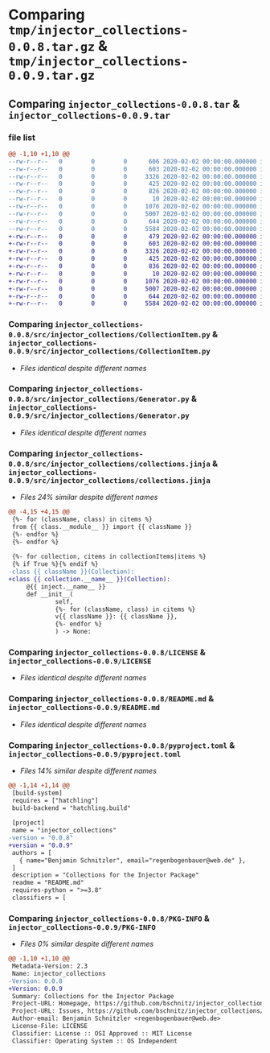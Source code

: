 # Comparing `tmp/injector_collections-0.0.8.tar.gz` & `tmp/injector_collections-0.0.9.tar.gz`

## Comparing `injector_collections-0.0.8.tar` & `injector_collections-0.0.9.tar`

### file list

```diff
@@ -1,10 +1,10 @@
--rw-r--r--   0        0        0      606 2020-02-02 00:00:00.000000 injector_collections-0.0.8/src/injector_collections/Collection.py
--rw-r--r--   0        0        0      603 2020-02-02 00:00:00.000000 injector_collections-0.0.8/src/injector_collections/CollectionItem.py
--rw-r--r--   0        0        0     3326 2020-02-02 00:00:00.000000 injector_collections-0.0.8/src/injector_collections/Generator.py
--rw-r--r--   0        0        0      425 2020-02-02 00:00:00.000000 injector_collections-0.0.8/src/injector_collections/__init__.py
--rw-r--r--   0        0        0      826 2020-02-02 00:00:00.000000 injector_collections-0.0.8/src/injector_collections/collections.jinja
--rw-r--r--   0        0        0       10 2020-02-02 00:00:00.000000 injector_collections-0.0.8/.gitignore
--rw-r--r--   0        0        0     1076 2020-02-02 00:00:00.000000 injector_collections-0.0.8/LICENSE
--rw-r--r--   0        0        0     5007 2020-02-02 00:00:00.000000 injector_collections-0.0.8/README.md
--rw-r--r--   0        0        0      644 2020-02-02 00:00:00.000000 injector_collections-0.0.8/pyproject.toml
--rw-r--r--   0        0        0     5584 2020-02-02 00:00:00.000000 injector_collections-0.0.8/PKG-INFO
+-rw-r--r--   0        0        0      479 2020-02-02 00:00:00.000000 injector_collections-0.0.9/src/injector_collections/Collection.py
+-rw-r--r--   0        0        0      603 2020-02-02 00:00:00.000000 injector_collections-0.0.9/src/injector_collections/CollectionItem.py
+-rw-r--r--   0        0        0     3326 2020-02-02 00:00:00.000000 injector_collections-0.0.9/src/injector_collections/Generator.py
+-rw-r--r--   0        0        0      425 2020-02-02 00:00:00.000000 injector_collections-0.0.9/src/injector_collections/__init__.py
+-rw-r--r--   0        0        0      836 2020-02-02 00:00:00.000000 injector_collections-0.0.9/src/injector_collections/collections.jinja
+-rw-r--r--   0        0        0       10 2020-02-02 00:00:00.000000 injector_collections-0.0.9/.gitignore
+-rw-r--r--   0        0        0     1076 2020-02-02 00:00:00.000000 injector_collections-0.0.9/LICENSE
+-rw-r--r--   0        0        0     5007 2020-02-02 00:00:00.000000 injector_collections-0.0.9/README.md
+-rw-r--r--   0        0        0      644 2020-02-02 00:00:00.000000 injector_collections-0.0.9/pyproject.toml
+-rw-r--r--   0        0        0     5584 2020-02-02 00:00:00.000000 injector_collections-0.0.9/PKG-INFO
```

### Comparing `injector_collections-0.0.8/src/injector_collections/CollectionItem.py` & `injector_collections-0.0.9/src/injector_collections/CollectionItem.py`

 * *Files identical despite different names*

### Comparing `injector_collections-0.0.8/src/injector_collections/Generator.py` & `injector_collections-0.0.9/src/injector_collections/Generator.py`

 * *Files identical despite different names*

### Comparing `injector_collections-0.0.8/src/injector_collections/collections.jinja` & `injector_collections-0.0.9/src/injector_collections/collections.jinja`

 * *Files 24% similar despite different names*

```diff
@@ -4,15 +4,15 @@
 {%- for (className, class) in citems %}
 from {{ class.__module__ }} import {{ className }}
 {%- endfor %}
 {%- endfor %}
 
 {%- for collection, citems in collectionItems|items %}
 {% if True %}{% endif %}
-class {{ className }}(Collection):
+class {{ collection.__name__ }}(Collection):
     @{{ inject.__name__ }}
     def __init__(
             self,
             {%- for (className, class) in citems %}
             v{{ className }}: {{ className }},
             {%- endfor %}
             ) -> None:
```

### Comparing `injector_collections-0.0.8/LICENSE` & `injector_collections-0.0.9/LICENSE`

 * *Files identical despite different names*

### Comparing `injector_collections-0.0.8/README.md` & `injector_collections-0.0.9/README.md`

 * *Files identical despite different names*

### Comparing `injector_collections-0.0.8/pyproject.toml` & `injector_collections-0.0.9/pyproject.toml`

 * *Files 14% similar despite different names*

```diff
@@ -1,14 +1,14 @@
 [build-system]
 requires = ["hatchling"]
 build-backend = "hatchling.build"
 
 [project]
 name = "injector_collections"
-version = "0.0.8"
+version = "0.0.9"
 authors = [
   { name="Benjamin Schnitzler", email="regenbogenbauer@web.de" },
 ]
 description = "Collections for the Injector Package"
 readme = "README.md"
 requires-python = ">=3.8"
 classifiers = [
```

### Comparing `injector_collections-0.0.8/PKG-INFO` & `injector_collections-0.0.9/PKG-INFO`

 * *Files 0% similar despite different names*

```diff
@@ -1,10 +1,10 @@
 Metadata-Version: 2.3
 Name: injector_collections
-Version: 0.0.8
+Version: 0.0.9
 Summary: Collections for the Injector Package
 Project-URL: Homepage, https://github.com/bschnitz/injector_collections
 Project-URL: Issues, https://github.com/bschnitz/injector_collections/issues
 Author-email: Benjamin Schnitzler <regenbogenbauer@web.de>
 License-File: LICENSE
 Classifier: License :: OSI Approved :: MIT License
 Classifier: Operating System :: OS Independent
```

